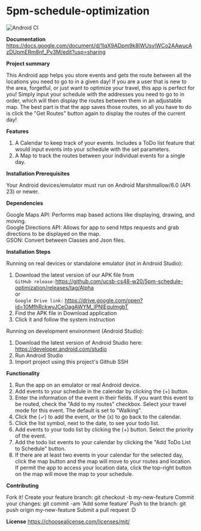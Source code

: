 # 5pm-schedule-optimization

![Android CI](https://github.com/ucsb-cs48-w20/5pm-schedule-optimization/workflows/Android%20CI/badge.svg?event=push)

__**Documentation**__
https://docs.google.com/document/d/1lqX9ADpm9k8lWUsylWCo2AAwucAzDUpmERm8nf_Pv3M/edit?usp=sharing

__**Project summary**__

This Android app helps you store events and gets the route between all the locations you need to go to in a given day! If you are a user that is new to the area, forgetful, or just want to optimize your travel, this app is perfect for you! Simply input your schedule with the addresses you need to go to in order, which will then display the routes between them in an adjustable map. The best part is that the app saves those routes, so all you have to do is click the "Get Routes" button again to display the routes of the current day!

__**Features**__

1. A Calendar to keep track of your events. Includes a ToDo list feature that would input events into your schedule with the set parameters.
2. A Map to track the routes between your individual events for a single day.

__**Installation Prerequisites**__

Your Android devices/emulator must run on Android Marshmallow/6.0 (API 23) or newer.
  
__**Dependencies**__

Google Maps API: Performs map based actions like displaying, drawing, and moving.  
Google Directions API: Allows for app to send https requests and grab directions to be displayed on the map.  
GSON: Convert between Classes and Json files.    

__**Installation Steps**__

Running on real devices or standalone emulator (not in Android Studio):  
1. Download the latest version of our APK file from  
`GitHub release:`https://github.com/ucsb-cs48-w20/5pm-schedule-optimization/releases/tag/Alpha  
or  
`Google Drive link:` https://drive.google.com/open?id=10MfhRckwyJCeOagAWYM_lPNlEgulmgbT
2. Find the APK file in Download application
3. Click it and follow the system instruction

Running on development environment (Android Studio):
1. Download the latest version of Android Studio here: https://developer.android.com/studio
2. Run Android Studio
3. Import project using this project's Github SSH
  
**Functionality**

1. Run the app on an emulator or real Android device.
2. Add events to your schedule in the calendar by clicking the (+) button.
3. Enter the information of the event in their fields. If you want this event to be routed, check the "Add to my routes" checkbox. Select your travel mode for this event. The default is set to "Walking".
4. Click the (✓) to add the event, or the (x) to go back to the calendar.
5. Click the list symbol, next to the date, to see your todo list.
6. Add events to your todo list by clicking the (+) button. Select the priority of the event.
7. Add the todo list events to your calendar by clicking the "Add ToDo List to Schedule" button.
8. If there are at least two events in your calendar for the selected day, click the map button and the map will move to your routes and location. If permit the app to access your location data, click the top-right button on the map will move the map to your schedule.
  
**Contributing**

Fork it!
Create your feature branch: git checkout -b my-new-feature
Commit your changes: git commit -am 'Add some feature'
Push to the branch: git push origin my-new-feature
Submit a pull request :D
  
**License**
https://choosealicense.com/licenses/mit/
